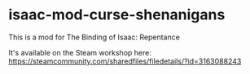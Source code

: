 # isaac-mod-curse-shenanigans

This is a mod for The Binding of Isaac: Repentance

It's available on the Steam workshop here: https://steamcommunity.com/sharedfiles/filedetails/?id=3163088243